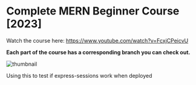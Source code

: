 # Complete MERN Beginner Course [2023]

Watch the course here: https://www.youtube.com/watch?v=FcxjCPeicvU

**Each part of the course has a corresponding branch you can check out.**

![thumbnail](https://user-images.githubusercontent.com/52977034/212036784-9ea937a6-f6d7-4d1f-8acf-f2975ff7ab5c.png)

Using this to test if express-sessions work when deployed
